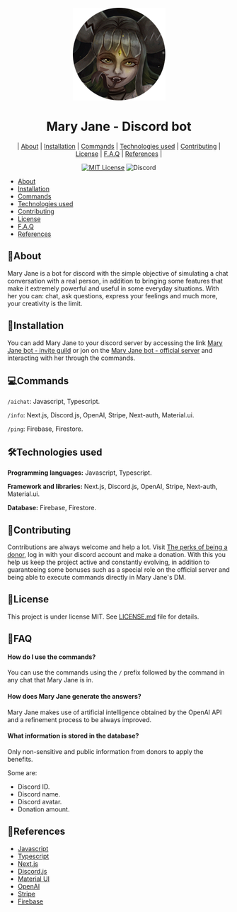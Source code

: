 

<div align="center">


![Mary Jane bot](https://github.com/MoonDusk1996/assets/blob/main/mary-jane-discord-bot/favicon.png) 
    
 
# Mary Jane - Discord bot
    
    
| [About](#about)
    |
[Installation](#installation)
    |
[Commands](#commands)
    |
[Technologies used](#technologies-used)
    |
[Contributing](#contributing)
    |
[License](#license)
    |
[F.A.Q](#faq)
    |
[References](#references)
    |    

    
    
</div>

<div align="center">
    
[![MIT License](https://img.shields.io/badge/License-MIT-green.svg)](https://choosealicense.com/licenses/mit/)
![Discord](https://img.shields.io/discord/866109574905069608)
    

    
</div>


* [About](#about)
* [Installation](#installation)
* [Commands](#commands)
* [Technologies used](#technologies-used)
* [Contributing](#contributing)
* [License](#license)
* [F.A.Q](#faq)
* [References](#references)

## 📝About
Mary Jane is a bot for discord with the simple objective of simulating a chat conversation with a real person, in addition to bringing some features that make it extremely powerful and useful in some everyday situations.
With her you can: chat, ask questions, express your feelings and much more, your creativity is the limit.

## 💾Installation
You can add Mary Jane to your discord server by accessing the link [Mary Jane bot - invite guild](https://discord.com/api/oauth2/authorize?client_id=990769238841118740&permissions=0&redirect_uri=https%3A%2F%2Fmary-jane-website.vercel.app%2Fapi%2Fauth%2Fcallback%2Fdiscord&response_type=code&scope=applications.commands%20identify%20bot) or jon on the [Mary Jane bot - official server](https://discord.com/invite/AGfxJKmbKf) and interacting with her through the commands.



## 💻Commands

`/aichat`: Javascript, Typescript.

`/info`: Next.js, Discord.js, OpenAI, Stripe, Next-auth, Material.ui.

`/ping`: Firebase, Firestore.
    
## 🛠Technologies used

**Programming languages:** Javascript, Typescript.

**Framework and libraries:** Next.js, Discord.js, OpenAI, Stripe, Next-auth, Material.ui.

**Database:** Firebase, Firestore.


## 💖Contributing

Contributions are always welcome and help a lot.
Visit [The perks of being a donor](https://vercel.com/moondusk1996/mary-jane-website), log in with your discord account and make a donation. With this you help us keep the project active and constantly evolving, in addition to guaranteeing some bonuses such as a special role on the official server and being able to execute commands directly in Mary Jane's DM.


## 📄License
This project is under license MIT. See [LICENSE.md](https://choosealicense.com/licenses/mit/) file for details.



## 🙋FAQ

#### How do I use the commands?

You can use the commands using the `/` prefix followed by the command in any chat that Mary Jane is in.


#### How does Mary Jane generate the answers?

Mary Jane makes use of artificial intelligence obtained by the OpenAI API and a refinement process to be always improved.


#### What information is stored in the database?

Only non-sensitive and public information from donors to apply the benefits.

Some are:
- Discord ID.
- Discord name.
- Discord avatar.
- Donation amount.


## 🔎References
 - [Javascript](https://developer.mozilla.org/en-US/docs/Web/javascript/)
 - [Typescript](https://www.typescriptlang.org/)
 - [Next.js](https://nextjs.org/)
 - [Discord.js](https://discord.js.org/)
 - [Material UI](https://mui.com/)
 - [OpenAI](https://openai.com/)
 - [Stripe](https://stripe.com/br)
 - [Firebase](https://firebase.google.com/)

